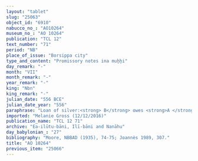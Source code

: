 ```yaml
---
layout: "tablet"
slug: "25063"
object_id: "6910"
nabucco_no_: "AO10264"
museum_no_: "AO 10264"
publication: "TCL 12"
text_number: "71"
period: "NB"
place_of_issue: "Borsippa city"
type_and_content: "Promissory notes ina muẖẖi"
day_remark: "-"
month: "VII"
month_remark: "-"
year_remark: "-"
king: "Nbn"
king_remark: "-"
julian_date: "556 BCE"
julian_date_year: "556"
paraphrase: "Loan of silver:<strong> B</strong> owes <strong>A </strong>5 shekels of silver, property (<em>nikkassu</em>) of Nab&ucirc;, for the bricks (<em>libittu</em>) of the city wall of Borsippa. The (number of) the bricks shall be according to (<em>ak&icirc;</em>) the promissory note (<em>u&rsquo;iltu</em>) of <strong>C</strong>. <strong>B</strong> will count (<em>man&ucirc;</em>) the bricks in a pile (<em>amaru</em>) and give them to <strong>A</strong>. 2 witnesses (including Nādinu/Nab&ucirc;-mukīn-zēri//(Ea-)ilūtu-bāni) and the scribe.<br /> &nbsp;<br /> <strong>A</strong> = Zēr-Bābili/Nab&ucirc;-&scaron;umu-ukīn//(Ea-)ilūtu-bāni; <strong>B</strong> = Arad-Bēl/Zēria//Balāṭu; <strong>C</strong> = Murānu; Scribe = Nab&ucirc;-ahhē-&scaron;ullim/Nab&ucirc;-mukīn-apli//Nūr-Papsukkal<br /> &nbsp;"
imported: "Melanie Gross (12/12/2016)"
publication_name: "TCL 12 71"
archive: "Ea-ilūtu-bāni, Ilī-bāni and Nanāhu"
day_babylonian_: "27"
bibliography: "Moore, NBBAD (1935), 74-75; Joannès 1989, 307."
title: "AO 10264"
previous_item: "25066"
---
```

